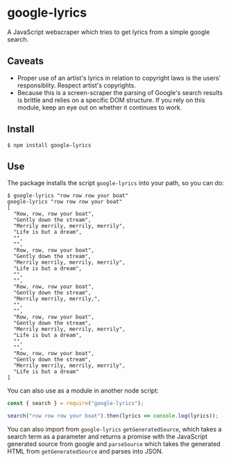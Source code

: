 # google-lyrics

A JavaScript webscraper which tries to get lyrics from a simple google search.

## Caveats
* Proper use of an artist's lyrics in relation to copyright laws is the users' responsiblity. Respect artist's copyrights.
* Because this is a screen-scraper the parsing of Google's search results is brittle and relies on a specific DOM structure. If
you rely on this module, keep an eye out on whether it continues to work. 

## Install
`$ npm install google-lyrics`

## Use
The package installs the script `google-lyrics` into your path, so you can do:

```
$ google-lyrics "row row row your boat"
google-lyrics "row row row your boat"
[
  "Row, row, row your boat",
  "Gently down the stream",
  "Merrily merrily, merrily, merrily",
  "Life is but a dream",
  "",
  "",
  "Row, row, row your boat",
  "Gently down the stream",
  "Merrily merrily, merrily, merrily",
  "Life is but a dream",
  "",
  "",
  "Row, row, row your boat",
  "Gently down the stream",
  "Merrily merrily, merrily,",
  "",
  "",
  "Row, row, row your boat",
  "Gently down the stream",
  "Merrily merrily, merrily, merrily",
  "Life is but a dream",
  "",
  "",
  "Row, row, row your boat",
  "Gently down the stream",
  "Merrily merrily, merrily, merrily",
  "Life is but a dream"
]
```

You can also use as a module in another node script:

```js
const { search } = require("google-lyrics");

search("row row row your boat").then(lyrics => console.log(lyrics));
```

You can also import from `google-lyrics` `getGeneratedSource`, which takes a search term as a parameter and returns
a promise with the JavaScript generated source from google and `parseSource` which takes the generated HTML from `getGeneratedSource`
and parses into JSON.
